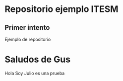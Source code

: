 # Repositorio ejemplo ITESM
## Primer intento

Ejemplo de repositorio

# Saludos de Gus

Hola Soy Julio es una prueba
